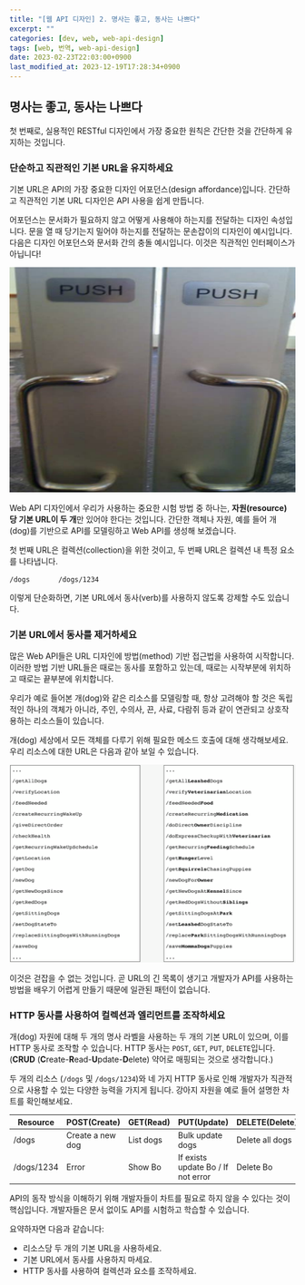 ```yaml
---
title: "[웹 API 디자인] 2. 명사는 좋고, 동사는 나쁘다"
excerpt: ""
categories: [dev, web, web-api-design]
tags: [web, 번역, web-api-design]
date: 2023-02-23T22:03:00+0900
last_modified_at: 2023-12-19T17:28:34+0900
---
```


## 명사는 좋고, 동사는 나쁘다

첫 번째로, 실용적인 RESTful 디자인에서 가장 중요한 원칙은 간단한 것을 간단하게 유지하는 것입니다.

### 단순하고 직관적인 기본 URL을 유지하세요

기본 URL은 API의 가장 중요한 디자인 어포던스(design affordance)입니다.
간단하고 직관적인 기본 URL 디자인은 API 사용을 쉽게 만듭니다.

어포던스는 문서화가 필요하지 않고 어떻게 사용해야 하는지를 전달하는 디자인 속성입니다.
문을 열 때 당기는지 밀어야 하는지를 전달하는 문손잡이의 디자인이 예시입니다.
다음은 디자인 어포던스와 문서화 간의 충돌 예시입니다.
이것은 직관적인 인터페이스가 아닙니다!

![2-1](/assets/images/dev/web/web-api-design/2-1.png)

Web API 디자인에서 우리가 사용하는 중요한 시험 방법 중 하나는, **자원(resource) 당 기본 URL이 두 개**만 있어야 한다는 것입니다.
간단한 객체나 자원, 예를 들어 개(dog)를 기반으로 API를 모델링하고 Web API를 생성해 보겠습니다.

첫 번째 URL은 컬렉션(collection)을 위한 것이고, 두 번째 URL은 컬렉션 내 특정 요소를 나타냅니다.

```text
/dogs       /dogs/1234
```

이렇게 단순화하면, 기본 URL에서 동사(verb)를 사용하지 않도록 강제할 수도 있습니다.

### 기본 URL에서 동사를 제거하세요

많은 Web API들은 URL 디자인에 방법(method) 기반 접근법을 사용하여 시작합니다.
이러한 방법 기반 URL들은 때로는 동사를 포함하고 있는데, 때로는 시작부분에 위치하고 때로는 끝부분에 위치합니다.

우리가 예로 들어본 개(dog)와 같은 리소스를 모델링할 때, 항상 고려해야 할 것은 독립적인 하나의 객체가 아니라, 주인, 수의사, 끈, 사료, 다람쥐 등과 같이 연관되고 상호작용하는 리소스들이 있습니다.

개(dog) 세상에서 모든 객체를 다루기 위해 필요한 메소드 호출에 대해 생각해보세요.
우리 리소스에 대한 URL은 다음과 같아 보일 수 있습니다.

![2-2](/assets/images/dev/web/web-api-design/2-2.png)

이것은 걷잡을 수 없는 것입니다.
곧 URL의 긴 목록이 생기고 개발자가 API를 사용하는 방법을 배우기 어렵게 만들기 때문에 일관된 패턴이 없습니다.

### HTTP 동사를 사용하여 컬렉션과 엘리먼트를 조작하세요

개(dog) 자원에 대해 두 개의 명사 라벨을 사용하는 두 개의 기본 URL이 있으며, 이를 HTTP 동사로 조작할 수 있습니다.
HTTP 동사는 `POST`, `GET`, `PUT`, `DELETE`입니다. (**CRUD** (**C**reate-**R**ead-**U**pdate-**D**elete) 약어로 매핑되는 것으로 생각합니다.)

두 개의 리소스 (`/dogs` 및 `/dogs/1234`)와 네 가지 HTTP 동사로 인해 개발자가 직관적으로 사용할 수 있는 다양한 능력을 가지게 됩니다.
강아지 자원을 예로 들어 설명한 차트를 확인해보세요.

| Resource    | POST(Create)     | GET(Read) | PUT(Update)                        | DELETE(Delete)  |
|-------------|------------------|-----------|------------------------------------|-----------------|
| /dogs       | Create a new dog | List dogs | Bulk update dogs                   | Delete all dogs |
| /dogs/1234  | Error            | Show Bo   | If exists update Bo / If not error | Delete Bo       |

API의 동작 방식을 이해하기 위해 개발자들이 차트를 필요로 하지 않을 수 있다는 것이 핵심입니다.
개발자들은 문서 없이도 API를 시험하고 학습할 수 있습니다.

요약하자면 다음과 같습니다:
- 리소스당 두 개의 기본 URL을 사용하세요.
- 기본 URL에서 동사를 사용하지 마세요.
- HTTP 동사를 사용하여 컬렉션과 요소를 조작하세요.
